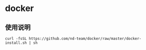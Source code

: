 # docker

## 使用说明
```shell
curl -fsSL https://github.com/nd-team/docker/raw/master/docker-install.sh | sh
```
